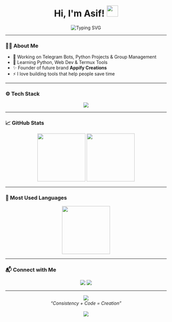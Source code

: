 <h1 align="center">Hi, I'm Asif! <img src="https://media.giphy.com/media/hvRJCLFzcasrR4ia7z/giphy.gif" width="35"></h1>

<p align="center">
  <img src="https://readme-typing-svg.demolab.com?font=Fira+Code&size=24&pause=1000&color=F75C7E&center=true&vCenter=true&width=450&lines=Python+Learner+%26+Bot+Developer;Automation+Fan+%7C+Creative+Thinker;Always+Learning+Something+New!" alt="Typing SVG" />
</p>

---

### 👨‍💻 About Me

- 🔭 Working on Telegram Bots, Python Projects & Group Management
- 🌱 Learning Python, Web Dev & Termux Tools
- ✨ Founder of future brand **Appify Creations**
- ⚡ I love building tools that help people save time

---

### ⚙️ Tech Stack

<p align="center">
  <img src="https://skillicons.dev/icons?i=python,html,css,js,github,git,linux,termux&theme=light" />
</p>

---

### 📈 GitHub Stats

<p align="center">
  <img src="https://github-readme-stats.vercel.app/api?username=Asif23r&show_icons=true&theme=tokyonight&hide_title=true&count_private=true" height="150" />
  <img src="https://github-readme-streak-stats.herokuapp.com/?user=Asif23r&theme=tokyonight" height="150" />
</p>

---

### 🧠 Most Used Languages

<p align="center">
  <img src="https://github-readme-stats.vercel.app/api/top-langs/?username=Asif23r&layout=compact&theme=tokyonight" height="150" />
</p>

---

### 📬 Connect with Me

<p align="center">
  <a href="https://t.me/the_bot_developer"><img src="https://img.shields.io/badge/Telegram-blue?style=for-the-badge&logo=telegram" /></a>
  <a href="mailto:mdrahulraaz123@gmail.com"><img src="https://img.shields.io/badge/Email-D14836?style=for-the-badge&logo=gmail&logoColor=white" /></a>
</p>

---

<p align="center">
  <img src="https://raw.githubusercontent.com/andreasbm/readme/master/assets/lines/colored.png" />
  <br>
  <i>“Consistency + Code = Creation”</i>
  <br><br>
  <img src="https://raw.githubusercontent.com/andreasbm/readme/master/assets/lines/colored.png" />
</p>
